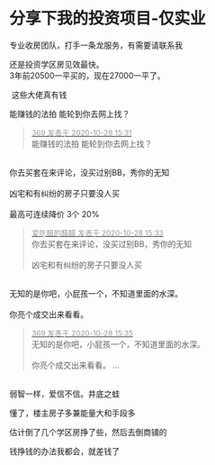 # 分享下我的投资项目-仅实业


专业收房团队，打手一条龙服务，有需要请联系我

还是投资学区房见效最快。<br />
3年前20500一平买的，现在27000一平了。

<img src="static/image/smiley/yct/004.gif" smilieid="34" border="0" alt="" /> 这些大佬真有钱

能赚钱的法拍 能轮到你去网上找？<img id="aimg_k2C8x" onclick="zoom(this, this.src, 0, 0, 0)" class="zoom" src="https://cdn.jsdelivr.net/gh/hishis/forum-master/public/images/patch.gif" onmouseover="img_onmouseoverfunc(this)" onload="thumbImg(this)" border="0" alt="" />

<div class="quote"><blockquote><font size="2"><a href="https://www.hostloc.com/forum.php?mod=redirect&amp;goto=findpost&amp;pid=9364333&amp;ptid=759412" target="_blank"><font color="#999999">369 发表于 2020-10-28 15:31</font></a></font><br />
能赚钱的法拍 能轮到你去网上找？</blockquote></div><br />
你去买套在来评论，没买过别BB，秀你的无知<br />
<br />
 凶宅和有纠纷的房子只要没人买<br />
<br />
 最高可连续降价 3个 20% 

<div class="quote"><blockquote><font size="2"><a href="https://www.hostloc.com/forum.php?mod=redirect&amp;goto=findpost&amp;pid=9364338&amp;ptid=759412" target="_blank"><font color="#999999">爱吃醋的醋醋 发表于 2020-10-28 15:33</font></a></font><br />
你去买套在来评论，没买过别BB，秀你的无知<br />
<br />
 凶宅和有纠纷的房子只要没人买</blockquote></div><br />
无知的是你吧，小屁孩一个，不知道里面的水深。<br />
<br />
你亮个成交出来看看。<img id="aimg_KWvIQ" onclick="zoom(this, this.src, 0, 0, 0)" class="zoom" src="https://cdn.jsdelivr.net/gh/hishis/forum-master/public/images/patch.gif" onmouseover="img_onmouseoverfunc(this)" onload="thumbImg(this)" border="0" alt="" />

<div class="quote"><blockquote><font size="2"><a href="https://www.hostloc.com/forum.php?mod=redirect&amp;goto=findpost&amp;pid=9364350&amp;ptid=759412" target="_blank"><font color="#999999">369 发表于 2020-10-28 15:35</font></a></font><br />
无知的是你吧，小屁孩一个，不知道里面的水深。<br />
<br />
你亮个成交出来看看。 ...</blockquote></div><br />
弱智一样，爱信不信。井底之蛙

懂了，楼主房子多兼能量大和手段多<img src="static/image/smiley/default/hug.gif" smilieid="13" border="0" alt="" /><img id="aimg_YZ5KQ" onclick="zoom(this, this.src, 0, 0, 0)" class="zoom" src="https://cdn.jsdelivr.net/gh/hishis/forum-master/public/images/patch.gif" onmouseover="img_onmouseoverfunc(this)" onload="thumbImg(this)" border="0" alt="" />

估计倒了几个学区房挣了些，然后去倒商铺的

钱挣钱的办法我都会，就差钱了 <img src="static/image/smiley/default/lol.gif" smilieid="12" border="0" alt="" />

